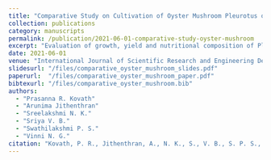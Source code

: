 ```yaml
---
title: "Comparative Study on Cultivation of Oyster Mushroom Pleurotus ostreatus on Different Substrates"
collection: publications
category: manuscripts
permalink: /publication/2021-06-01-comparative-study-oyster-mushroom
excerpt: "Evaluation of growth, yield and nutritional composition of Pleurotus ostreatus on straw, coir pith, newspaper, sawdust and banana leaves."
date: 2021-06-01
venue: "International Journal of Scientific Research and Engineering Development"
slidesurl: "/files/comparative_oyster_mushroom_slides.pdf"
paperurl:  "/files/comparative_oyster_mushroom_paper.pdf"
bibtexurl: "/files/comparative_oyster_mushroom.bib"
authors:
  - "Prasanna R. Kovath"
  - "Arunima Jithenthran"
  - "Sreelakshmi N. K."
  - "Sriya V. B."
  - "Swathilakshmi P. S."
  - "Vinni N. G."
citation: "Kovath, P. R., Jithenthran, A., N. K., S., V. B., S. P. S., &amp; V. N. G. (2021). Comparative Study on Cultivation of Oyster Mushroom Pleurotus ostreatus on Different Substrates. <i>International Journal of Scientific Research and Engineering Development</i>, 4(3), 1639–1643."
---
```

